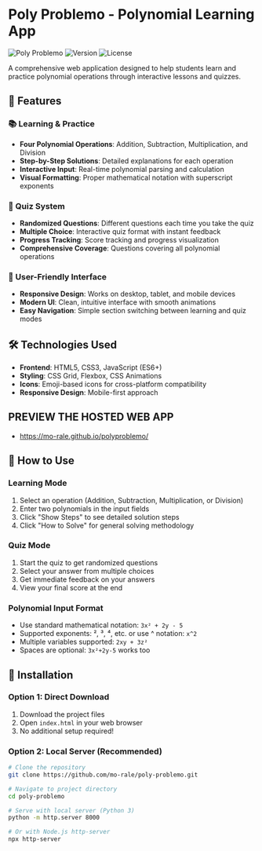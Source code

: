 # Poly Problemo - Polynomial Learning App

![Poly Problemo](https://img.shields.io/badge/Polynomial-Learning%20App-blue)
![Version](https://img.shields.io/badge/VersionBeta-1.0.0-green)
![License](https://img.shields.io/badge/License-MIT-yellow)

A comprehensive web application designed to help students learn and practice polynomial operations through interactive lessons and quizzes.

## 🚀 Features

### 📚 Learning & Practice
- **Four Polynomial Operations**: Addition, Subtraction, Multiplication, and Division
- **Step-by-Step Solutions**: Detailed explanations for each operation
- **Interactive Input**: Real-time polynomial parsing and calculation
- **Visual Formatting**: Proper mathematical notation with superscript exponents

### 🧠 Quiz System
- **Randomized Questions**: Different questions each time you take the quiz
- **Multiple Choice**: Interactive quiz format with instant feedback
- **Progress Tracking**: Score tracking and progress visualization
- **Comprehensive Coverage**: Questions covering all polynomial operations

### 🎨 User-Friendly Interface
- **Responsive Design**: Works on desktop, tablet, and mobile devices
- **Modern UI**: Clean, intuitive interface with smooth animations
- **Easy Navigation**: Simple section switching between learning and quiz modes

## 🛠️ Technologies Used

- **Frontend**: HTML5, CSS3, JavaScript (ES6+)
- **Styling**: CSS Grid, Flexbox, CSS Animations
- **Icons**: Emoji-based icons for cross-platform compatibility
- **Responsive Design**: Mobile-first approach
## PREVIEW THE HOSTED WEB APP
- https://mo-rale.github.io/polyproblemo/
## 📖 How to Use

### Learning Mode
1. Select an operation (Addition, Subtraction, Multiplication, or Division)
2. Enter two polynomials in the input fields
3. Click "Show Steps" to see detailed solution steps
4. Click "How to Solve" for general solving methodology

### Quiz Mode
1. Start the quiz to get randomized questions
2. Select your answer from multiple choices
3. Get immediate feedback on your answers
4. View your final score at the end

### Polynomial Input Format
- Use standard mathematical notation: `3x² + 2y - 5`
- Supported exponents: ², ³, ⁴, etc. or use ^ notation: `x^2`
- Multiple variables supported: `2xy + 3z²`
- Spaces are optional: `3x²+2y-5` works too

## 🚀 Installation

### Option 1: Direct Download
1. Download the project files
2. Open `index.html` in your web browser
3. No additional setup required!

### Option 2: Local Server (Recommended)
```bash
# Clone the repository
git clone https://github.com/mo-rale/poly-problemo.git

# Navigate to project directory
cd poly-problemo

# Serve with local server (Python 3)
python -m http.server 8000

# Or with Node.js http-server
npx http-server
